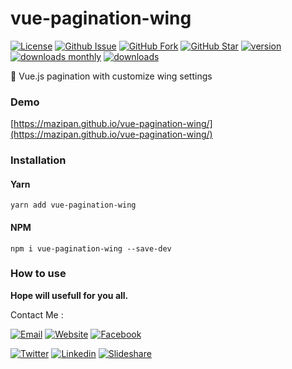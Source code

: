 # vue-pagination-wing

[![License](https://img.shields.io/github/license/mazipan/vue-pagination-wing.svg?maxAge=3600)](https://github.com/mazipan/vue-pagination-wing) 
[![Github Issue](https://img.shields.io/github/issues/mazipan/vue-pagination-wing.svg?maxAge=3600)](https://github.com/mazipan/vue-pagination-wing/issues) 
[![GitHub Fork](https://img.shields.io/github/forks/mazipan/vue-pagination-wing.svg?maxAge=3600)](https://github.com/mazipan/vue-pagination-wing/network/member) 
[![GitHub Star](https://img.shields.io/github/stars/mazipan/vue-pagination-wing.svg?maxAge=3600)](https://github.com/mazipan/vue-pagination-wing/stargazers) 
[![version](https://img.shields.io/npm/v/vue-pagination-wing.svg)](https://www.npmjs.com/package/vue-pagination-wing)
[![downloads monthly](https://img.shields.io/npm/dm/vue-pagination-wing.svg)](https://www.npmjs.com/package/vue-pagination-wing) 
[![downloads](https://img.shields.io/npm/dt/vue-pagination-wing.svg)](https://www.npmjs.com/package/vue-pagination-wing) 

:angel: Vue.js pagination with customize wing settings

### Demo
[https://mazipan.github.io/vue-pagination-wing/](https://mazipan.github.io/vue-pagination-wing/)

### Installation
#### Yarn
`yarn add vue-pagination-wing`

#### NPM
`npm i vue-pagination-wing --save-dev`

### How to use

**Hope will usefull for you all.**

Contact Me :

[![Email](https://img.shields.io/badge/mazipanneh-Email-yellow.svg?maxAge=3600)](mailto:mazipanneh@gmail.com) 
[![Website](https://img.shields.io/badge/mazipanneh-Blog-brightgreen.svg?maxAge=3600)](https://mazipanneh.com/blog/)
[![Facebook](https://img.shields.io/badge/mazipanneh-Facebook-blue.svg?maxAge=3600)](https://facebook.com/mazipanneh) 

[![Twitter](https://img.shields.io/badge/Maz_Ipan-Twitter-55acee.svg?maxAge=3600)](https://twitter.com/Maz_Ipan) 
[![Linkedin](https://img.shields.io/badge/irfanmaulanamazipan-Linkedin-0077b5.svg?maxAge=3600)](https://id.linkedin.com/in/irfanmaulanamazipan) 
[![Slideshare](https://img.shields.io/badge/IrfanMaulana21-Slideshare-0077b5.svg?maxAge=3600)](https://www.slideshare.net/IrfanMaulana21) 
